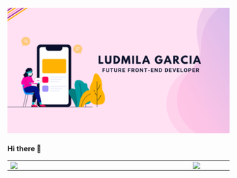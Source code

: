![capa github](https://github.com/Ludmila-Garcia/Ludmila-Garcia/blob/main/images/capa_github.png)  



### Hi there 👋



<center>
<table>
    <tr>
        <td><img width="400px" align="left" src="https://github-readme-stats.vercel.app/api/top-langs/?username=Ludmila-Garcia&hide=html&layout=compact&theme=synthwave" /></td>
        <td><img width="495px" align="left" src="https://github-readme-stats.vercel.app/api?username=Ludmila-Garcia&theme=synthwave"/></td>
    </tr>   
</table>
</center>  
<!--
**Ludmila-Garcia/Ludmila-Garcia** is a ✨ _special_ ✨ repository because its `README.md` (this file) appears on your GitHub profile.


### Olá! Seja Bem vindo(a) :) <img src="https://github.com/Ludmila-Garcia/Ludmila-Garcia/blob/main/images/Hi.gif" width="30px">

---

Sou formada em Ciência da Computação e Sistemas para Internet, amo as infinitas possibilidades que a tecnologia pode proporcionar na vida das pessoas, e nós como programadores podemos trazer soluções para vários problemas que muitas pessoas enfrentam e isso me faz amar cada vez mais a tecnologia.
---


Here are some ideas to get you started:

- 🔭 Atualmente, estou trabalhando em ...
- 🌱 Atualmente estou aprendendo Front-end, utilizando as tecnologias HTML5, CSS3 e Javascript.
- 👯 Estou procurando colaborar em projetos que eu possa praticar as tecnologias que estou aprendendo.

---
Onde me encontrar? :mag:  


<a href="https://www.instagram.com/mundo.daprogramacao/"><img src="https://github.com/Ludmila-Garcia/Ludmila-Garcia/blob/main/images/instagram.png" width="16"></img></a> [Instagram](https://www.instagram.com/mundo.daprogramacao)  

<a href="https://www.linkedin.com/in/ludmila-garcia-6b44abb5/"><img src="https://github.com/Ludmila-Garcia/Ludmila-Garcia/blob/main/images/linkedin.png" width="16"></img></a> [LinkedIn](https://www.linkedin.com/in/Ludmila-Garcia)  

<a href="mailto:contatoludmila44@gmail.com"><img src="https://github.com/Ludmila-Garcia/Ludmila-Garcia/blob/main/images/email.png" width="16"></img></a> [Email](mailto:contatoludmila44@gmail.com)  

---  

![](https://komarev.com/ghpvc/?username=Ludmila-Garcia&color=blue&style=flat)



